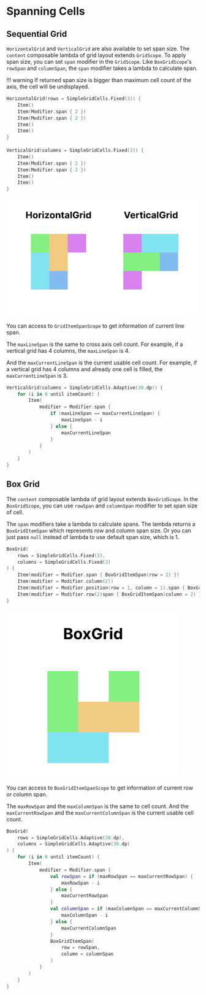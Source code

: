 # Spanning Cells

## Sequential Grid

`HorizontalGrid` and `VerticalGrid` are also available to set span size.
The `content` composable lambda of grid layout extends `GridScope`.
To apply span size, you can set `span` modifier in the `GridScope`.
Like `BoxGridScope`'s `rowSpan` and `columnSpan`, the `span` modifier takes a lambda to calculate span.

!!! warning
    If returned span size is bigger than maximum cell count of the axis, the cell will be undisplayed.

```kotlin
HorizontalGrid(rows = SimpleGridCells.Fixed(3)) {
    Item()
    Item(Modifier.span { 2 })
    Item(Modifier.span { 2 })
    Item()
    Item()
}

VerticalGrid(columns = SimpleGridCells.Fixed(3)) {
    Item()
    Item(Modifier.span { 2 })
    Item(Modifier.span { 2 })
    Item()
    Item()
}
```

![span-graphics2](images/span-graphics2.png)

You can access to `GridItemSpanScope` to get information of current line span.

The `maxLineSpan` is the same to cross axis cell count.
For example, if a vertical grid has 4 columns, the `maxLineSpan` is 4.

And the `maxCurrentLineSpan` is the current usable cell count.
For example, if a vertical grid has 4 columns and already one cell is filled, the `maxCurrentLineSpan` is 3.

```kotlin
VerticalGrid(columns = SimpleGridCells.Adaptive(30.dp)) {
    for (i in 0 until itemCount) {
        Item(
            modifier = Modifier.span {
                if (maxLineSpan == maxCurrentLineSpan) {
                    maxLineSpan - i
                } else {
                    maxCurrentLineSpan
                }
            }
        )
    }
}
```

## Box Grid

The `content` composable lambda of grid layout extends `BoxGridScope`.
In the `BoxGridScope`, you can use `rowSpan` and `columnSpan` modifier to set span size of cell.

The `span` modifiers take a lambda to calculate spans.
The lambda returns a `BoxGridItemSpan` which represents row and column span size.
Or you can just pass `null` instead of lambda to use default span size, which is 1.

```kotlin
BoxGrid(
    rows = SimpleGridCells.Fixed(3),
    columns = SimpleGridCells.Fixed(3)
) {
    Item(modifier = Modifier.span { BoxGridItemSpan(row = 2) })
    Item(modifier = Modifier.column(2))
    Item(modifier = Modifier.position(row = 1, column = 1).span { BoxGridItemSpan(column = 2) })
    Item(modifier = Modifier.row(2)span { BoxGridItemSpan(column = 2) })
}
```

![span-graphics1](images/span-graphics.png)

You can access to `BoxGridItemSpanScope` to get information of current row or column span.

The `maxRowSpan` and the `maxColumnSpan` is the same to cell count.
And the `maxCurrentRowSpan` and the `maxCurrentColumnSpan` is the current usable cell count.

```kotlin
BoxGrid(
    rows = SimpleGridCells.Adaptive(30.dp),
    columns = SimpleGridCells.Adaptive(30.dp)
) {
    for (i in 0 until itemCount) {
        Item(
            modifier = Modifier.span {
                val rowSpan = if (maxRowSpan == maxCurrentRowSpan) {
                    maxRowSpan - i
                } else {
                    maxCurrentRowSpan
                }
                val columnSpan = if (maxColumnSpan == maxCurrentColumnSpan) {
                    maxColumnSpan - i
                } else {
                    maxCurrentColumnSpan
                }
                BoxGridItemSpan(
                    row = rowSpan,
                    column = columnSpan
                )
            }
        )
    }
}
```
